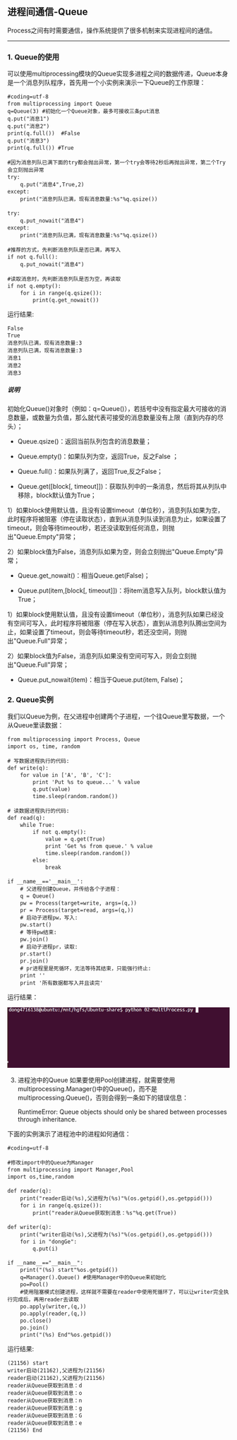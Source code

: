 ## 进程间通信-Queue
Process之间有时需要通信，操作系统提供了很多机制来实现进程间的通信。

---
### 1. Queue的使用
可以使用multiprocessing模块的Queue实现多进程之间的数据传递，Queue本身是一个消息列队程序，首先用一个小实例来演示一下Queue的工作原理：


    #coding=utf-8
    from multiprocessing import Queue
    q=Queue(3) #初始化一个Queue对象，最多可接收三条put消息
    q.put("消息1")
    q.put("消息2")
    print(q.full())  #False
    q.put("消息3")
    print(q.full()) #True

    #因为消息列队已满下面的try都会抛出异常，第一个try会等待2秒后再抛出异常，第二个Try会立刻抛出异常
    try:
        q.put("消息4",True,2)
    except:
        print("消息列队已满，现有消息数量:%s"%q.qsize())

    try:
        q.put_nowait("消息4")
    except:
        print("消息列队已满，现有消息数量:%s"%q.qsize())

    #推荐的方式，先判断消息列队是否已满，再写入
    if not q.full():
        q.put_nowait("消息4")

    #读取消息时，先判断消息列队是否为空，再读取
    if not q.empty():
        for i in range(q.qsize()):
            print(q.get_nowait())
运行结果:


    False
    True
    消息列队已满，现有消息数量:3
    消息列队已满，现有消息数量:3
    消息1
    消息2
    消息3

##### 说明
初始化Queue()对象时（例如：q=Queue()），若括号中没有指定最大可接收的消息数量，或数量为负值，那么就代表可接受的消息数量没有上限（直到内存的尽头）；

+ Queue.qsize()：返回当前队列包含的消息数量；

+ Queue.empty()：如果队列为空，返回True，反之False ；

+ Queue.full()：如果队列满了，返回True,反之False；

+ Queue.get([block[, timeout]])：获取队列中的一条消息，然后将其从列队中移除，block默认值为True；

1）如果block使用默认值，且没有设置timeout（单位秒），消息列队如果为空，此时程序将被阻塞（停在读取状态），直到从消息列队读到消息为止，如果设置了timeout，则会等待timeout秒，若还没读取到任何消息，则抛出"Queue.Empty"异常；

2）如果block值为False，消息列队如果为空，则会立刻抛出"Queue.Empty"异常；

+ Queue.get_nowait()：相当Queue.get(False)；

+ Queue.put(item,[block[, timeout]])：将item消息写入队列，block默认值为True；

1）如果block使用默认值，且没有设置timeout（单位秒），消息列队如果已经没有空间可写入，此时程序将被阻塞（停在写入状态），直到从消息列队腾出空间为止，如果设置了timeout，则会等待timeout秒，若还没空间，则抛出"Queue.Full"异常；

2）如果block值为False，消息列队如果没有空间可写入，则会立刻抛出"Queue.Full"异常；

+ Queue.put_nowait(item)：相当于Queue.put(item, False)；

### 2. Queue实例
我们以Queue为例，在父进程中创建两个子进程，一个往Queue里写数据，一个从Queue里读数据：

    from multiprocessing import Process, Queue
    import os, time, random

    # 写数据进程执行的代码:
    def write(q):
        for value in ['A', 'B', 'C']:
            print 'Put %s to queue...' % value
            q.put(value)
            time.sleep(random.random())

    # 读数据进程执行的代码:
    def read(q):
        while True:
            if not q.empty():
                value = q.get(True)
                print 'Get %s from queue.' % value
                time.sleep(random.random())
            else:
                break

    if __name__=='__main__':
        # 父进程创建Queue，并传给各个子进程：
        q = Queue()
        pw = Process(target=write, args=(q,))
        pr = Process(target=read, args=(q,))
        # 启动子进程pw，写入:
        pw.start()    
        # 等待pw结束:
        pw.join()
        # 启动子进程pr，读取:
        pr.start()
        pr.join()
        # pr进程里是死循环，无法等待其结束，只能强行终止:
        print ''
        print '所有数据都写入并且读完'
运行结果：

![alt文本](Images/6.gif "Title")

3. 进程池中的Queue
如果要使用Pool创建进程，就需要使用multiprocessing.Manager()中的Queue()，而不是multiprocessing.Queue()，否则会得到一条如下的错误信息：

    RuntimeError: Queue objects should only be shared between processes through inheritance.

下面的实例演示了进程池中的进程如何通信：


    #coding=utf-8

    #修改import中的Queue为Manager
    from multiprocessing import Manager,Pool
    import os,time,random

    def reader(q):
        print("reader启动(%s),父进程为(%s)"%(os.getpid(),os.getppid()))
        for i in range(q.qsize()):
            print("reader从Queue获取到消息：%s"%q.get(True))

    def writer(q):
        print("writer启动(%s),父进程为(%s)"%(os.getpid(),os.getppid()))
        for i in "dongGe":
            q.put(i)

    if __name__=="__main__":
        print("(%s) start"%os.getpid())
        q=Manager().Queue() #使用Manager中的Queue来初始化
        po=Pool()
        #使用阻塞模式创建进程，这样就不需要在reader中使用死循环了，可以让writer完全执行完成后，再用reader去读取
        po.apply(writer,(q,))
        po.apply(reader,(q,))
        po.close()
        po.join()
        print("(%s) End"%os.getpid())
运行结果:


    (21156) start
    writer启动(21162),父进程为(21156)
    reader启动(21162),父进程为(21156)
    reader从Queue获取到消息：d
    reader从Queue获取到消息：o
    reader从Queue获取到消息：n
    reader从Queue获取到消息：g
    reader从Queue获取到消息：G
    reader从Queue获取到消息：e
    (21156) End
